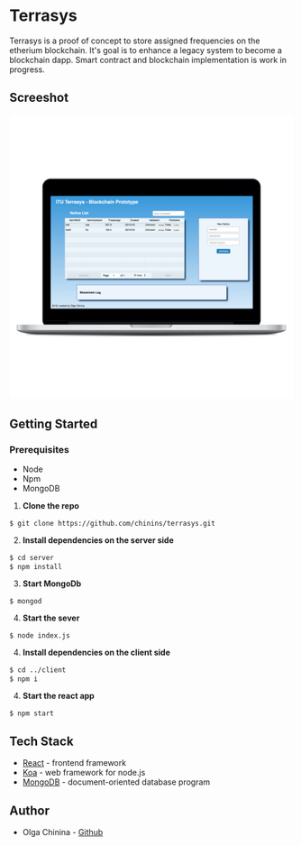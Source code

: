 # Terrasys
Terrasys is a proof of concept to store assigned frequencies on the etherium blockchain. It's goal is to enhance a legacy system to become a blockchain dapp. Smart contract and blockchain implementation is work in progress.

## Screeshot
<img src="./client/src/assets/screenshot.png"/>

## Getting Started
### Prerequisites
- Node
- Npm
- MongoDB
1. **Clone the repo**
```
$ git clone https://github.com/chinins/terrasys.git
```
2. **Install dependencies on the server side**
```
$ cd server
$ npm install
```
3. **Start MongoDb**
```
$ mongod
```
4. **Start the sever**
```
$ node index.js
```
4. **Install dependencies on the client side**
```
$ cd ../client
$ npm i
```
4. **Start the react app**
```
$ npm start
```
## Tech Stack
- [React](https://reactjs.org/) - frontend framework
- [Koa](https://koajs.com/) - web framework for node.js
- [MongoDB](https://www.mongodb.com/) - document-oriented database program

## Author
- Olga Chinina - [Github](https://github.com/chinins)
